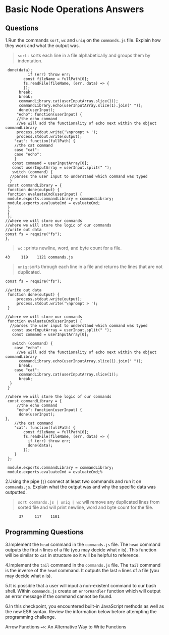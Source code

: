 # Basic Node Operations Answers
## Questions
1.Run the commands `sort`, `wc` and `uniq` on the `commands.js` file. Explain how they work and what the output was.
> `sort` : sorts each line in a file alphabetically and groups them by indentation.

````
 done(data);
          if (err) throw err;
        const fileName = fullPath[0];
        fs.readFile(fileName, (err, data) => {
        });
      break;
      break;
      commandLibrary.cat(userInputArray.slice(1));
      commandLibrary.echo(userInputArray.slice(1).join(" "));
      done(userInput);
     "echo": function(userInput) {
     //the echo command
     //we will add the functionality of echo next within the object commandLibrary
     process.stdout.write('\nprompt > ');
     process.stdout.write(output);
    "cat": function(fullPath) {
    //the cat command
    case "cat":
    case "echo":
    }
   const command = userInputArray[0];
   const userInputArray = userInput.split(" ");
   switch (command) {
  //parses the user input to understand which command was typed
  }
 const commandLibrary = {
 function done(output) {
 function evaluateCmd(userInput) {
 module.exports.commandLibrary = commandLibrary;
 module.exports.evaluateCmd = evaluateCmd;
 }
 }
 };
//where we will store our commands
//where we will store the logic of our commands
//write out data
const fs = require("fs");
},
````

>`wc` : prints newline, word, and byte count for a file.

````
43     119    1121 commands.js
````

>`uniq` :sorts through each line in a file and returns the lines that are not duplicated.

````
const fs = require("fs");

//write out data
 function done(output) {
     process.stdout.write(output);
     process.stdout.write('\nprompt > ');
 }

//where we will store our commands
 function evaluateCmd(userInput) {
  //parses the user input to understand which command was typed
   const userInputArray = userInput.split(" ");
   const command = userInputArray[0];

   switch (command) {
    case "echo":
     //we will add the functionality of echo next within the object commandLibrary
      commandLibrary.echo(userInputArray.slice(1).join(" "));
      break;
    case "cat":
      commandLibrary.cat(userInputArray.slice(1));
      break;
  }
 }

//where we will store the logic of our commands
 const commandLibrary = {
     //the echo command
     "echo": function(userInput) {
      done(userInput);
},
    //the cat command
    "cat": function(fullPath) {
        const fileName = fullPath[0];
        fs.readFile(fileName, (err, data) => {
          if (err) throw err;
          done(data);
        });
    }
 };

 module.exports.commandLibrary = commandLibrary;
 module.exports.evaluateCmd = evaluateCmd;%
````

2.Using the pipe (`|`) connect at least two commands and run it on `commands.js`. Explain what the output was and why the specific data was outputted.

> `sort commands.js | uniq | wc` will remove any duplicated lines from sorted file and will print newline, word and byte count for the file.
````
      37     117    1101
````

## Programming Questions
3.Implement the `head` command in the `commands.js` file. The `head` command outputs the first `n` lines of a file (you may decide what `n` is). This function will be similar to `cat` in structure so it will be helpful to reference.

4.Implement the `tail` command in the `commands.js` file. The `tail` command is the inverse of the `head` command. It outputs the last `n` lines of a file (you may decide what `n` is).

5.It is possible that a user will input a non-existent command to our bash shell. Within `commands.js` create an `errorHandler` function which will output an error message if the command cannot be found.

6.In this checkpoint, you encountered built-in JavaScript methods as well as the new ES6 syntax. Review the information below before attempting the programming challenge.

Arrow Functions `=>`: An Alternative Way to Write Functions